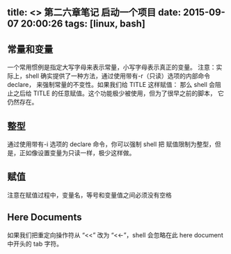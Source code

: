 title: <<The Linux Command Line>> 第二六章笔记 启动一个项目
date: 2015-09-07 20:00:26
tags: [linux, bash]
---
## 常量和变量
一个常用惯例是指定大写字母来表示常量，小写字母表示真正的变量。
注意：实际上，shell 确实提供了一种方法，通过使用带有-r（只读）选项的内部命令 declare， 来强制常量的不变性。如果我们给 TITLE 这样赋值：
那么 shell 会阻止之后给 TITLE 的任意赋值。这个功能极少被使用，但为了很早之前的脚本， 它仍然存在。

## 整型
通过使用带有-i 选项的 declare 命令，你可以强制 shell 把 赋值限制为整型，但是，正如像设置变量为只读一样，极少这样做。

## 赋值
注意在赋值过程中，变量名，等号和变量值之间必须没有空格

## Here Documents
如果我们把重定向操作符从 “<<” 改为 “<<-”，shell 会忽略在此 here document 中开头的 tab 字符。

